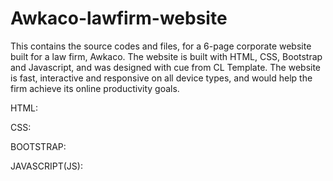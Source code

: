 # Awkaco-lawfirm-website
This contains the source codes and files, for a 6-page corporate website built for a law firm, Awkaco. The website is built with HTML, CSS, Bootstrap and Javascript, and was designed with cue from CL Template. The website is fast, interactive and responsive on all device types, and would help the firm achieve its online productivity goals.

HTML:

CSS:

BOOTSTRAP:

JAVASCRIPT(JS):
